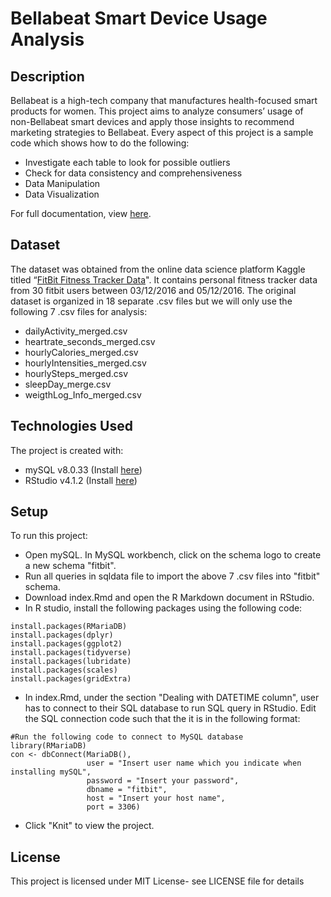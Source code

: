 # Bellabeat Smart Device Usage Analysis
## Description
Bellabeat is a high-tech company that manufactures health-focused smart products for women. This project aims to analyze consumers’ usage of non-Bellabeat smart devices and apply those insights to recommend marketing strategies to Bellabeat. Every aspect of this project is a sample code which shows how to do the following:

* Investigate each table to look for possible outliers
* Check for data consistency and comprehensiveness
* Data Manipulation
* Data Visualization

For full documentation, view [here](https://seeying147.github.io/Bellabeat-Analysis/).

## Dataset
The dataset was obtained from the online data science platform Kaggle titled “[FitBit Fitness Tracker Data](https://www.kaggle.com/datasets/arashnic/fitbit)". It contains personal fitness tracker data from 30 fitbit users between 03/12/2016 and 05/12/2016. The original dataset is organized in 18 separate .csv files but we will only use the following 7 .csv files for analysis:

* dailyActivity_merged.csv
* heartrate_seconds_merged.csv
* hourlyCalories_merged.csv
* hourlyIntensities_merged.csv
* hourlySteps_merged.csv
* sleepDay_merge.csv
* weigthLog_Info_merged.csv

## Technologies Used 
The project is created with:
* mySQL v8.0.33 (Install [here](https://dev.mysql.com/downloads/installer/))
* RStudio v4.1.2 (Install [here](https://posit.co/products/open-source/rstudio/))

## Setup
To run this project:
* Open mySQL. In MySQL workbench, click on the schema logo to create a new schema "fitbit".
* Run all queries in sqldata file to import the above 7 .csv files into "fitbit" schema.
* Download index.Rmd and open the R Markdown document in RStudio.
* In R studio, install the following packages using the following code:
```{r}
install.packages(RMariaDB)
install.packages(dplyr)
install.packages(ggplot2)
install.packages(tidyverse)
install.packages(lubridate)
install.packages(scales)
install.packages(gridExtra)
```
* In index.Rmd, under the section "Dealing with DATETIME column", user has to connect to their SQL database to run SQL query in RStudio. Edit the SQL connection code such that the it is in the following format:
```{r}
#Run the following code to connect to MySQL database
library(RMariaDB)
con <- dbConnect(MariaDB(),
                 user = "Insert user name which you indicate when installing mySQL",
                 password = "Insert your password",
                 dbname = "fitbit",
                 host = "Insert your host name",
                 port = 3306)
```
* Click "Knit" to view the project.

## License
This project is licensed under MIT License- see LICENSE file for details
